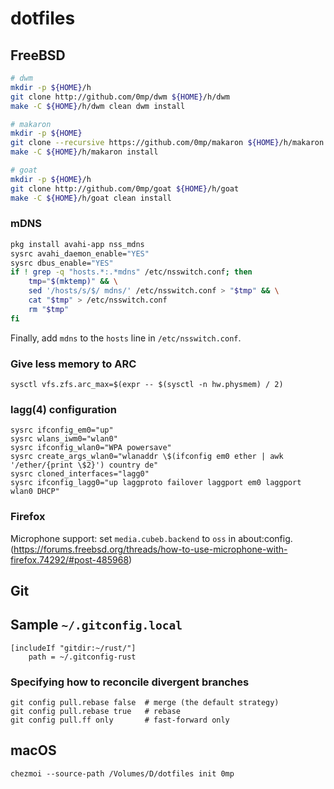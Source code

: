 # dotfiles

## FreeBSD

```sh
# dwm
mkdir -p ${HOME}/h
git clone http://github.com/0mp/dwm ${HOME}/h/dwm
make -C ${HOME}/h/dwm clean dwm install

# makaron
mkdir -p ${HOME}
git clone --recursive https://github.com/0mp/makaron ${HOME}/h/makaron
make -C ${HOME}/h/makaron install

# goat
mkdir -p ${HOME}/h
git clone http://github.com/0mp/goat ${HOME}/h/goat
make -C ${HOME}/h/goat clean install
```

### mDNS

```sh
pkg install avahi-app nss_mdns
sysrc avahi_daemon_enable="YES"
sysrc dbus_enable="YES"
if ! grep -q "hosts.*:.*mdns" /etc/nsswitch.conf; then
    tmp="$(mktemp)" && \
    sed '/hosts/s/$/ mdns/' /etc/nsswitch.conf > "$tmp" && \
    cat "$tmp" > /etc/nsswitch.conf
    rm "$tmp"
fi
```

Finally, add `mdns` to the `hosts` line in `/etc/nsswitch.conf`.

### Give less memory to ARC

```
sysctl vfs.zfs.arc_max=$(expr -- $(sysctl -n hw.physmem) / 2)
```

### lagg(4) configuration

```
sysrc ifconfig_em0="up"
sysrc wlans_iwm0="wlan0"
sysrc ifconfig_wlan0="WPA powersave"
sysrc create_args_wlan0="wlanaddr \$(ifconfig em0 ether | awk '/ether/{print \$2}') country de"
sysrc cloned_interfaces="lagg0"
sysrc ifconfig_lagg0="up laggproto failover laggport em0 laggport wlan0 DHCP"
```

### Firefox

Microphone support: set `media.cubeb.backend` to `oss` in about:config. (https://forums.freebsd.org/threads/how-to-use-microphone-with-firefox.74292/#post-485968)

## Git

Sample `~/.gitconfig.local`
---------------------------

```
[includeIf "gitdir:~/rust/"]
    path = ~/.gitconfig-rust
```

### Specifying how to reconcile divergent branches

```
git config pull.rebase false  # merge (the default strategy)
git config pull.rebase true   # rebase                      
git config pull.ff only       # fast-forward only           
```

## macOS

```
chezmoi --source-path /Volumes/D/dotfiles init 0mp
```
